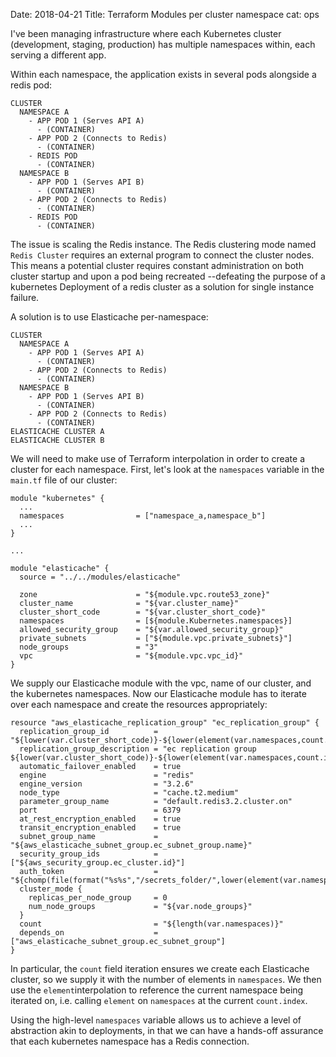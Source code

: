 Date: 2018-04-21
Title: Terraform Modules per cluster namespace
cat: ops

I've been managing infrastructure where each Kubernetes cluster (development, staging, production) has multiple namespaces within, each serving a different app.

Within each namespace, the application exists in several pods alongside a redis pod:

```
CLUSTER
  NAMESPACE A
    - APP POD 1 (Serves API A)
      - (CONTAINER)
    - APP POD 2 (Connects to Redis)
      - (CONTAINER)
    - REDIS POD
      - (CONTAINER)
  NAMESPACE B
    - APP POD 1 (Serves API B)
      - (CONTAINER)
    - APP POD 2 (Connects to Redis)
      - (CONTAINER)
    - REDIS POD
      - (CONTAINER)
```

The issue is scaling the Redis instance. The Redis clustering mode named `Redis Cluster` requires an external
program to connect the cluster nodes. This means a potential cluster requires constant administration on both
cluster startup and upon a pod being recreated --defeating the purpose of a kubernetes Deployment of a redis cluster
as a solution for single instance failure.

A solution is to use Elasticache per-namespace:

```
CLUSTER
  NAMESPACE A
    - APP POD 1 (Serves API A)
      - (CONTAINER)
    - APP POD 2 (Connects to Redis)
      - (CONTAINER)
  NAMESPACE B
    - APP POD 1 (Serves API B)
      - (CONTAINER)
    - APP POD 2 (Connects to Redis)
      - (CONTAINER)
ELASTICACHE CLUSTER A
ELASTICACHE CLUSTER B
```

We will need to make use of Terraform interpolation in order to create a cluster for each namespace.
First, let's look at the `namespaces` variable in the `main.tf` file of our cluster:

```
module "kubernetes" {
  ...
  namespaces                = ["namespace_a,namespace_b"]
  ...
}

...

module "elasticache" {
  source = "../../modules/elasticache"

  zone                      = "${module.vpc.route53_zone}"
  cluster_name              = "${var.cluster_name}"
  cluster_short_code        = "${var.cluster_short_code}"
  namespaces                = [${module.Kubernetes.namespaces}]
  allowed_security_group    = "${var.allowed_security_group}"
  private_subnets           = ["${module.vpc.private_subnets}"]
  node_groups               = "3"
  vpc                       = "${module.vpc.vpc_id}"
}
```

We supply our Elasticache module with the vpc, name of our cluster, and the kubernetes namespaces. Now our Elasticache module
has to iterate over each namespace and create the resources appropriately:

```
resource "aws_elasticache_replication_group" "ec_replication_group" {
  replication_group_id          = "${lower(var.cluster_short_code)}-${lower(element(var.namespaces,count.index))}"
  replication_group_description = "ec replication group ${lower(var.cluster_short_code)}-${lower(element(var.namespaces,count.index))}"
  automatic_failover_enabled    = true
  engine                        = "redis"
  engine_version                = "3.2.6"
  node_type                     = "cache.t2.medium"
  parameter_group_name          = "default.redis3.2.cluster.on"
  port                          = 6379
  at_rest_encryption_enabled    = true
  transit_encryption_enabled    = true
  subnet_group_name             = "${aws_elasticache_subnet_group.ec_subnet_group.name}"
  security_group_ids            = ["${aws_security_group.ec_cluster.id}"]
  auth_token                    = "${chomp(file(format("%s%s","/secrets_folder/",lower(element(var.namespaces,count.index)))))}"
  cluster_mode {
    replicas_per_node_group     = 0
    num_node_groups             = "${var.node_groups}"
  }
  count                         = "${length(var.namespaces)}"
  depends_on                    = ["aws_elasticache_subnet_group.ec_subnet_group"]
}
```

In particular, the `count` field iteration ensures we create each Elasticache cluster, so we supply it
with the number of elements in `namespaces`. We then use the `element`interpolation to reference the current
namespace being iterated on, i.e. calling `element` on `namespaces` at the current `count.index`.

Using the high-level `namespaces` variable allows us to achieve a level of abstraction akin to deployments, in that
we can have a hands-off assurance that each kubernetes namespace has a Redis connection.
